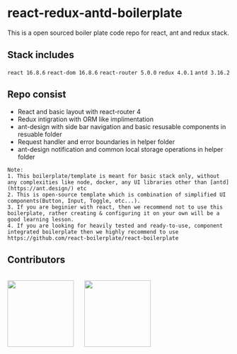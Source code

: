 # react-redux-antd-boilerplate
This is a open sourced boiler plate code repo for react, ant and redux stack.

## Stack includes
`react 16.8.6`
`react-dom 16.8.6`
`react-router 5.0.0`
`redux 4.0.1`
`antd 3.16.2`

## Repo consist
  * React and basic layout with react-router 4
  * Redux intigration with ORM like implimentation
  * ant-design with side bar navigation and basic resusable components in resuable folder
  * Request handler and error boundaries in helper folder
  * ant-design notification and common local storage operations in helper folder
  
 `Note:`<br/>
 `1. This boilerplate/template is meant for basic stack only, without any complexities like node, docker, any UI libraries other than [antd](https://ant.design/) etc`<br/>
 `2. This is open-source template which is combination of simplified UI components(Button, Input, Toggle, etc...).`<br/>
`3. If you are beginier with react, then we recommend not to use this boilerplate, rather creating & configuring it on your own will be a good learning lesson.`<br/>
`4. If you are looking for heavily tested and ready-to-use, component integrated boilerplate then we highly recommend to use https://github.com/react-boilerplate/react-boilerplate`
<br/>

## Contributors
<br/>
<span style="display: inline-block">
 <a target='_blank' alt='Suhas More' href='https://github.com/Suhas010/'><img width=150 height=150 src="https://avatars1.githubusercontent.com/u/8597576?s=400&v=4">
 </a>
</span>
<span style="display: inline-block; margin-left:20px">
 <a target='_blank' alt='Ajit Fawade' href='https://github.com/ajitfawade'><img width=150 height=150 src="https://avatars0.githubusercontent.com/u/16475300?s=460&v=4">
 </a>
 </span>

